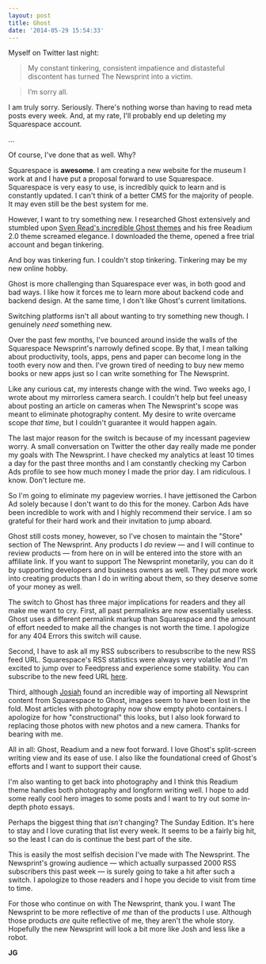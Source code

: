 ```yaml
---
layout: post
title: Ghost
date: '2014-05-29 15:54:33'
---
```


Myself on Twitter last night:

> My constant tinkering, consistent impatience and distasteful discontent has turned The Newsprint into a victim. 

> I’m sorry all.

I am truly sorry. Seriously. There's nothing worse than having to read meta posts every week. And, at my rate, I'll probably end up deleting my Squarespace account.

...

Of course, I've done that as well. Why?

Squarespace is **awesome**. I am creating a new website for the museum I work at and I have put a proposal forward to use Squarespace. Squarespace is very easy to use, is incredibly quick to learn and is constantly updated. I can't think of a better CMS for the majority of people. It may even still be the best system for me.

However, I want to try something new. I researched Ghost extensively and stumbled upon [Sven Read's incredible Ghost themes](http://www.svenread.com) and his free Readium 2.0 theme screamed elegance. I downloaded the theme, opened a free trial account and began tinkering. 

And boy was tinkering fun. I couldn't stop tinkering. Tinkering may be my new online hobby.

Ghost is more challenging than Squarespace ever was, in both good and bad ways. I like how it forces me to learn more about backend code and backend design. At the same time, I don't like Ghost's current limitations.

Switching platforms isn't all about wanting to try something new though. I genuinely *need* something new.

Over the past few months, I've bounced around inside the walls of the Squarespace Newsprint's narrowly defined scope. By that, I mean talking about productivity, tools, apps, pens and paper can become long in the tooth every now and then. I've grown tired of needing to buy new memo books or new apps just so I can write something for The Newsprint. 

Like any curious cat, my interests change with the wind. Two weeks ago, I wrote about my mirrorless camera search. I couldn't help but feel uneasy about posting an article on cameras when The Newsprint's scope was meant to eliminate photography content. My desire to write overcame scope *that time*, but I couldn't guarantee it would happen again.

The last major reason for the switch is because of my incessant pageview worry. A small conversation on Twitter the other day really made me ponder my goals with The Newsprint. I have checked my analytics at least 10 times a day for the past three months and I am constantly checking my Carbon Ads profile to see how much money I made the prior day. I am ridiculous. I know. Don't lecture me.

So I'm going to eliminate my pageview worries. I have jettisoned the Carbon Ad solely because I don't want to do this for the money. Carbon Ads have been incredible to work with and I highly recommend their service. I am so grateful for their hard work and their invitation to jump aboard.

Ghost still costs money, however, so I've chosen to maintain the "Store" section of The Newsprint. Any products I *do* review — and I will continue to review products — from here on in will be entered into the store with an affiliate link. If you want to support The Newsprint monetarily, you can do it by supporting developers and business owners as well. They put more work into creating products than I do in writing about them, so they deserve some of your money as well.

The switch to Ghost has three major implications for readers and they all make me want to cry. First, all past permalinks are now essentially useless. Ghost uses a different permalink markup than Squarespace and the amount of effort needed to make all the changes is not worth the time. I apologize for any 404 Errors this switch will cause. 

Second, I have to ask all my RSS subscribers to resubscribe to the new RSS feed URL. Squarespace's RSS statistics were always very volatile and I'm excited to jump over to Feedpress and experience some stability. You can subscribe to the new feed URL [here](http://feedpress.me/thenewsprint).

Third, although [Josiah](http://jwie.be) found an incredible way of importing all Newsprint content from Squarespace to Ghost, images seem to have been lost in the fold. Most articles with photography now show empty photo containers. I apologize for how "constructional" this looks, but I also look forward to replacing those photos with new photos and a new camera. Thanks for bearing with me. 

All in all: Ghost, Readium and a new foot forward. I love Ghost's split-screen writing view and its ease of use. I also like the foundational creed of Ghost's efforts and I want to support their cause.

I'm also wanting to get back into photography and I think this Readium theme handles both photography and longform writing well. I hope to add some really cool hero images to some posts and I want to try out some in-depth photo essays.

Perhaps the biggest thing that *isn't* changing? The Sunday Edition. It's here to stay and I love curating that list every week. It seems to be a fairly big hit, so the least I can do is continue the best part of the site.  

This is easily the most selfish decision I've made with The Newsprint. The Newsprint's growing audience — which actually surpassed 2000 RSS subscribers this past week — is surely going to take a hit after such a switch. I apologize to those readers and I hope you decide to visit from time to time. 

For those who continue on with The Newsprint, thank you. I want The Newsprint to be more reflective of *me* than of the products I use. Although those products *are* quite reflective of me, they aren't the whole story. Hopefully the new Newsprint will look a bit more like Josh and less like a robot.

**JG**